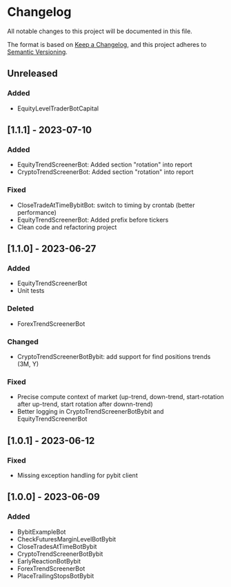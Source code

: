 # Changelog

All notable changes to this project will be documented in this file.

The format is based on [Keep a Changelog](https://keepachangelog.com/en/1.0.0/), and this project adheres to [Semantic Versioning](https://semver.org/spec/v2.0.0.html).

## Unreleased
### Added
- EquityLevelTraderBotCapital

## [1.1.1] - 2023-07-10
### Added
- EquityTrendScreenerBot: Added section "rotation" into report
- CryptoTrendScreenerBot: Added section "rotation" into report

### Fixed
- CloseTradeAtTimeBybitBot: switch to timing by crontab (better performance)
- EquityTrendScreenerBot: Added prefix before tickers
- Clean code and refactoring project


## [1.1.0] - 2023-06-27
### Added
- EquityTrendScreenerBot
- Unit tests

### Deleted
- ForexTrendScreenerBot

### Changed
- CryptoTrendScreenerBotBybit: add support for find positions trends (3M, Y)

### Fixed
- Precise compute context of market (up-trend, down-trend, start-rotation after up-trend, start rotation after downn-trend)
- Better logging in CryptoTrendScreenerBotBybit and EquityTrendScreenerBot

## [1.0.1] - 2023-06-12
### Fixed
- Missing exception handling for pybit client

## [1.0.0] - 2023-06-09
### Added
- BybitExampleBot
- CheckFuturesMarginLevelBotBybit
- CloseTradesAtTimeBotBybit
- CryptoTrendScreenerBotBybit
- EarlyReactionBotBybit
- ForexTrendScreenerBot
- PlaceTrailingStopsBotBybit
